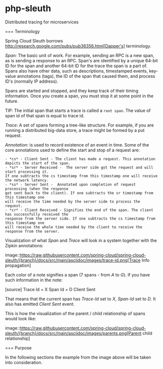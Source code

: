 # php-sleuth
Distributed tracing for microservices

=== Terminology

Spring Cloud Sleuth borrows http://research.google.com/pubs/pub36356.html[Dapper's] terminology.

*Span:* The basic unit of work. For example, sending an RPC is a new span, as is sending a response to an
RPC. Span's are identified by a unique 64-bit ID for the span and another 64-bit ID for the trace the span
is a part of.  Spans also have other data, such as descriptions, timestamped events, key-value
annotations (tags), the ID of the span that caused them, and process ID's (normally IP address).

Spans are started and stopped, and they keep track of their timing information.  Once you create a
span, you must stop it at some point in the future.

TIP: The initial span that starts a trace is called a `root span`. The value of span id
of that span is equal to trace id.

*Trace:* A set of spans forming a tree-like structure.  For example, if you are running a distributed
big-data store, a trace might be formed by a put request.

*Annotation:*  is used to record existence of an event in time. Some of the core annotations used to define
the start and stop of a request are:

    - *cs* - Client Sent - The client has made a request. This annotation depicts the start of the span.
    - *sr* - Server Received -  The server side got the request and will start processing it.
    If one subtracts the cs timestamp from this timestamp one will receive the network latency.
    - *ss* - Server Sent -  Annotated upon completion of request processing (when the response
    got sent back to the client). If one subtracts the sr timestamp from this timestamp one
    will receive the time needed by the server side to process the request.
    - *cr* - Client Received - Signifies the end of the span. The client has successfully received the
    response from the server side. If one subtracts the cs timestamp from this timestamp one
    will receive the whole time needed by the client to receive the response from the server.

Visualization of what *Span* and *Trace* will look in a system together with the Zipkin annotations:

image::https://raw.githubusercontent.com/spring-cloud/spring-cloud-sleuth/{branch}/docs/src/main/asciidoc/images/trace-id.png[Trace Info propagation]

Each color of a note signifies a span (7 spans - from *A* to *G*). If you have such information in the note:

[source]
Trace Id = X
Span Id = D
Client Sent

That means that the current span has *Trace-Id* set to *X*, *Span-Id* set to *D*. It also has emitted
 *Client Sent* event.

This is how the visualization of the parent / child relationship of spans would look like:

image::https://raw.githubusercontent.com/spring-cloud/spring-cloud-sleuth/{branch}/docs/src/main/asciidoc/images/parents.png[Parent child relationship]

=== Purpose

In the following sections the example from the image above will be taken into consideration.
